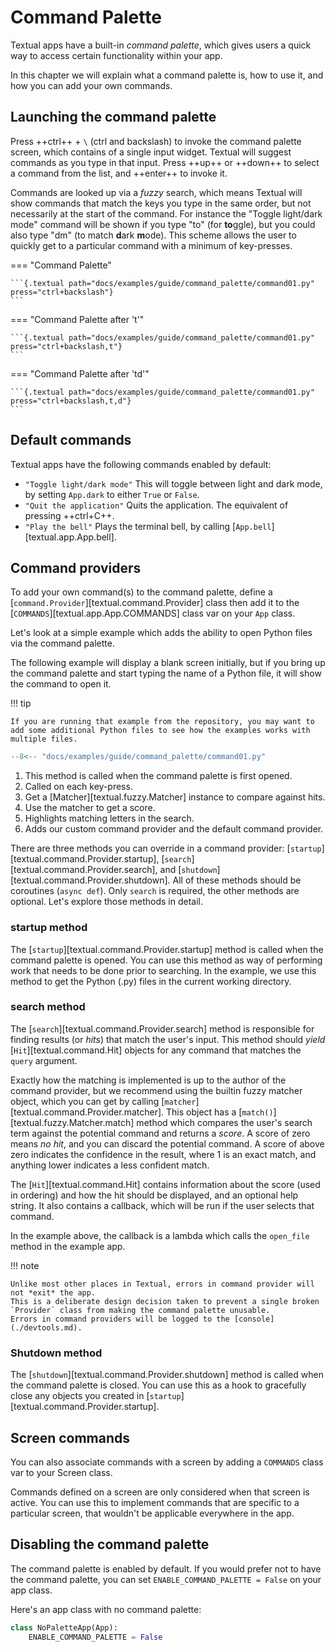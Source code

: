 # Command Palette

Textual apps have a built-in *command palette*, which gives users a quick way to access certain functionality within your app.

In this chapter we will explain what a command palette is, how to use it, and how you can add your own commands.

## Launching the command palette

Press ++ctrl++ + `\` (ctrl and backslash) to invoke the command palette screen, which contains of a single input widget.
Textual will suggest commands as you type in that input.
Press ++up++ or ++down++ to select a command from the list, and ++enter++ to invoke it.

Commands are looked up via a *fuzzy* search, which means Textual will show commands that match the keys you type in the same order, but not necessarily at the start of the command.
For instance the "Toggle light/dark mode" command will be shown if you type "to" (for **to**ggle), but you could also type "dm" (to match **d**ark **m**ode).
This scheme allows the user to quickly get to a particular command with a minimum of key-presses.


=== "Command Palette"

    ```{.textual path="docs/examples/guide/command_palette/command01.py" press="ctrl+backslash"}
    ```

=== "Command Palette after 't'"

    ```{.textual path="docs/examples/guide/command_palette/command01.py" press="ctrl+backslash,t"}
    ```

=== "Command Palette after 'td'"

    ```{.textual path="docs/examples/guide/command_palette/command01.py" press="ctrl+backslash,t,d"}
    ```



## Default commands

Textual apps have the following commands enabled by default:

- `"Toggle light/dark mode"`
  This will toggle between light and dark mode, by setting `App.dark` to either `True` or `False`.
- `"Quit the application"`
  Quits the application. The equivalent of pressing ++ctrl+C++.
- `"Play the bell"`
  Plays the terminal bell, by calling [`App.bell`][textual.app.App.bell].


## Command providers

To add your own command(s) to the command palette, define a [`command.Provider`][textual.command.Provider] class then add it to the [`COMMANDS`][textual.app.App.COMMANDS] class var on your `App` class.

Let's look at a simple example which adds the ability to open Python files via the command palette.

The following example will display a blank screen initially, but if you bring up the command palette and start typing the name of a Python file, it will show the command to open it.

!!! tip

    If you are running that example from the repository, you may want to add some additional Python files to see how the examples works with multiple files.


  ```python title="command01.py" hl_lines="14-42 45"
  --8<-- "docs/examples/guide/command_palette/command01.py"
  ```

  1. This method is called when the command palette is first opened.
  2. Called on each key-press.
  3. Get a [Matcher][textual.fuzzy.Matcher] instance to compare against hits.
  4. Use the matcher to get a score.
  5. Highlights matching letters in the search.
  6. Adds our custom command provider and the default command provider.

There are three methods you can override in a command provider: [`startup`][textual.command.Provider.startup], [`search`][textual.command.Provider.search], and [`shutdown`][textual.command.Provider.shutdown].
All of these methods should be coroutines (`async def`). Only `search` is required, the other methods are optional.
Let's explore those methods in detail.

### startup method

The [`startup`][textual.command.Provider.startup] method is called when the command palette is opened.
You can use this method as way of performing work that needs to be done prior to searching.
In the example, we use this method to get the Python (.py) files in the current working directory.

### search method

The [`search`][textual.command.Provider.search] method is responsible for finding results (or *hits*) that match the user's input.
This method should *yield* [`Hit`][textual.command.Hit] objects for any command that matches the `query` argument.

Exactly how the matching is implemented is up to the author of the command provider, but we recommend using the builtin fuzzy matcher object, which you can get by calling [`matcher`][textual.command.Provider.matcher].
This object has a [`match()`][textual.fuzzy.Matcher.match] method which compares the user's search term against the potential command and returns a *score*.
A score of zero means *no hit*, and you can discard the potential command.
A score of above zero indicates the confidence in the result, where 1 is an exact match, and anything lower indicates a less confident match.

The [`Hit`][textual.command.Hit] contains information about the score (used in ordering) and how the hit should be displayed, and an optional help string.
It also contains a callback, which will be run if the user selects that command.

In the example above, the callback is a lambda which calls the `open_file` method in the example app.

!!! note

    Unlike most other places in Textual, errors in command provider will not *exit* the app.
    This is a deliberate design decision taken to prevent a single broken `Provider` class from making the command palette unusable.
    Errors in command providers will be logged to the [console](./devtools.md).

### Shutdown method

The [`shutdown`][textual.command.Provider.shutdown] method is called when the command palette is closed.
You can use this as a hook to gracefully close any objects you created in [`startup`][textual.command.Provider.startup].

## Screen commands

You can also associate commands with a screen by adding a `COMMANDS` class var to your Screen class.

Commands defined on a screen are only considered when that screen is active.
You can use this to implement commands that are specific to a particular screen, that wouldn't be applicable everywhere in the app.

## Disabling the command palette

The command palette is enabled by default.
If you would prefer not to have the command palette, you can set `ENABLE_COMMAND_PALETTE = False` on your app class.

Here's an app class with no command palette:

```python
class NoPaletteApp(App):
    ENABLE_COMMAND_PALETTE = False
```

